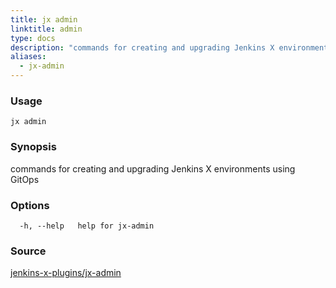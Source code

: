 ```yaml
---
title: jx admin
linktitle: admin
type: docs
description: "commands for creating and upgrading Jenkins X environments using GitOps"
aliases:
  - jx-admin
---
```


### Usage

```
jx admin
```

### Synopsis

commands for creating and upgrading Jenkins X environments using GitOps

### Options

```
  -h, --help   help for jx-admin
```



### Source

[jenkins-x-plugins/jx-admin](https://github.com/jenkins-x-plugins/jx-admin)
